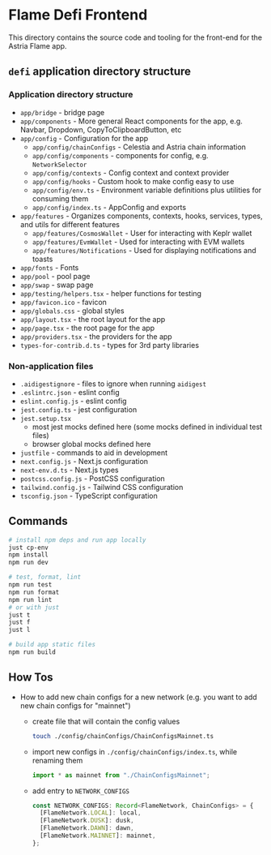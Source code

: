 # Flame Defi Frontend

This directory contains the source code and tooling for the front-end for
the Astria Flame app.

## `defi` application directory structure

### Application directory structure

- `app/bridge` - bridge page
- `app/components` - More general React components for the app, e.g. Navbar,
  Dropdown, CopyToClipboardButton, etc
- `app/config` - Configuration for the app
  - `app/config/chainConfigs` - Celestia and Astria chain information
  - `app/config/components` - components for config, e.g. `NetworkSelector`
  - `app/config/contexts` - Config context and context provider
  - `app/config/hooks` - Custom hook to make config easy to use
  - `app/config/env.ts` - Environment variable definitions plus utilities for
    consuming them
  - `app/config/index.ts` - AppConfig and exports
- `app/features` - Organizes components, contexts, hooks, services, types, and
  utils for different features
  - `app/features/CosmosWallet` - User for interacting with Keplr wallet
  - `app/features/EvmWallet` - Used for interacting with EVM wallets
  - `app/features/Notifications` - Used for displaying notifications and toasts
- `app/fonts` - Fonts
- `app/pool` - pool page
- `app/swap` - swap page
- `app/testing/helpers.tsx` - helper functions for testing
- `app/favicon.ico` - favicon
- `app/globals.css` - global styles
- `app/layout.tsx` - the root layout for the app
- `app/page.tsx` - the root page for the app
- `app/providers.tsx` - the providers for the app
- `types-for-contrib.d.ts` - types for 3rd party libraries

### Non-application files

- `.aidigestignore` - files to ignore when running `aidigest`
- `.eslintrc.json` - eslint config
- `eslint.config.js` - eslint config
- `jest.config.ts` - jest configuration
- `jest.setup.tsx`
  - most jest mocks defined here (some mocks defined in individual test files)
  - browser global mocks defined here
- `justfile` - commands to aid in development
- `next.config.js` - Next.js configuration
- `next-env.d.ts` - Next.js types
- `postcss.config.js` - PostCSS configuration
- `tailwind.config.js` - Tailwind CSS configuration
- `tsconfig.json` - TypeScript configuration

## Commands

```bash
# install npm deps and run app locally
just cp-env
npm install
npm run dev

# test, format, lint
npm run test
npm run format
npm run lint
# or with just
just t
just f
just l

# build app static files
npm run build
```

## How Tos

- How to add new chain configs for a new network (e.g. you want to add new
  chain configs for "mainnet")

  - create file that will contain the config values

    ```sh
    touch ./config/chainConfigs/ChainConfigsMainnet.ts
    ```

  - import new configs in
    `./config/chainConfigs/index.ts`, while renaming
    them

    ```typescript
    import * as mainnet from "./ChainConfigsMainnet";
    ```

  - add entry to `NETWORK_CONFIGS`

    ```typescript
    const NETWORK_CONFIGS: Record<FlameNetwork, ChainConfigs> = {
      [FlameNetwork.LOCAL]: local,
      [FlameNetwork.DUSK]: dusk,
      [FlameNetwork.DAWN]: dawn,
      [FlameNetwork.MAINNET]: mainnet,
    };
    ```

